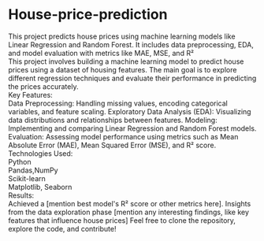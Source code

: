 # House-price-prediction
This project predicts house prices using machine learning models like Linear Regression and Random Forest. It includes data preprocessing, EDA, and model evaluation with metrics like MAE, MSE, and R²<br>
This project involves building a machine learning model to predict house prices using a dataset of housing features. The main goal is to explore different regression techniques and evaluate their performance in predicting the prices accurately.<br>
Key Features:<br>
Data Preprocessing: Handling missing values, encoding categorical variables, and feature scaling.
Exploratory Data Analysis (EDA): Visualizing data distributions and relationships between features.
Modeling: Implementing and comparing Linear Regression and Random Forest models.
Evaluation: Assessing model performance using metrics such as Mean Absolute Error (MAE), Mean Squared Error (MSE), and R² score.
Technologies Used:<br>
Python<br>
Pandas,NumPy<br>
Scikit-learn<br>
Matplotlib, Seaborn<br>
Results:<br>
Achieved a [mention best model's R² score or other metrics here].
Insights from the data exploration phase [mention any interesting findings, like key features that influence house prices]
Feel free to clone the repository, explore the code, and contribute!
